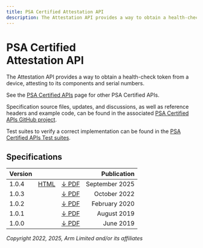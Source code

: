 ```yaml
---
title: PSA Certified Attestation API
description: The Attestation API provides a way to obtain a health-check token from a device, attesting to its components and serial numbers
---
```


<!--
SPDX-FileCopyrightText: Copyright 2022, 2025 Arm Limited and/or its affiliates <open-source-office@arm.com>
SPDX-License-Identifier: CC-BY-SA-4.0
-->

# PSA Certified<br />Attestation API

The Attestation API provides a way to obtain a health-check token from a device, attesting to its components and serial numbers.

See the [PSA Certified APIs][psa-api] page for other PSA Certified APIs.

Specification source files, updates, and discussions, as well as reference headers and example code, can be found in the associated [PSA Certified APIs GitHub project][psa-api-gh].

Test suites to verify a correct implementation can be found in the [PSA Certified APIs Test suites][psa-api-ats].

[psa-api]:          ../
[psa-api-gh]:       https://github.com/arm-software/psa-api
[psa-api-ats]:      https://github.com/ARM-software/psa-arch-tests/tree/main/api-tests/dev_apis

## Specifications

Version | | | Publication
-|-|-|-:
1.0.4 | [HTML][1-0-html] | [&darr; PDF][1-0-4-pdf] | September 2025
1.0.3 | | [&darr; PDF][1-0-3-pdf] | October 2022
1.0.2 | | [&darr; PDF][1-0-2-pdf] | February 2020
1.0.1 | | [&darr; PDF][1-0-1-pdf] | August 2019
1.0.0 | | [&darr; PDF][1-0-0-pdf] | June 2019

[1-0-html]:             1.0/
[1-0-4-pdf]:            1.0/IHI0085-PSA_Certified_Attestation_API-1.0.4.pdf
[1-0-3-pdf]:            1.0/IHI0085-PSA_Certified_Attestation_API-1.0.3.pdf
[1-0-2-pdf]:            1.0/IHI0085-PSA_Attestation_API-1.0.2.pdf
[1-0-1-pdf]:            1.0/IHI0085-PSA_Attestation_API-1.0.1.pdf
[1-0-0-pdf]:            1.0/IHI0085-PSA_Attestation_API-1.0.0.pdf

*Copyright 2022, 2025, Arm Limited and/or its affiliates*
